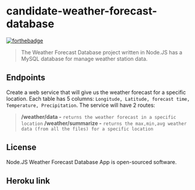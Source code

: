 # candidate-weather-forecast-database

[![forthebadge](https://forthebadge.com/images/badges/made-with-javascript.svg)](https://forthebadge.com)


> The Weather Forecast Database project written in Node.JS has a MySQL database for manage weather station data.

Endpoints
---
Create a web service that will give us the weather forecast for a specific location.
Each table has 5 columns:
```Longitude, Latitude, forecast time, Temperature, Precipitation```. The service will have 2 routes: 
> **/weather/data -** ```returns the weather forecast in a specific location```
> **/weather/summarize -** ```returns the max,min,avg weather data (from all the files) for a specific location```


License
---
Node.JS Weather Forecast Database App is open-sourced software.


Heroku link
---



